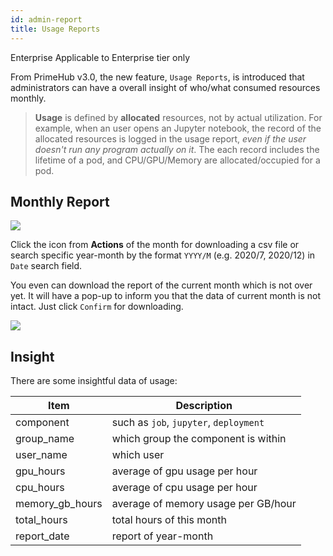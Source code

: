 ```yaml
---
id: admin-report
title: Usage Reports
---
```


<div class="ee-only tooltip">Enterprise
  <span class="tooltiptext">Applicable to Enterprise tier only</span>
</div>

From PrimeHub v3.0, the new feature, `Usage Reports`, is introduced that administrators can have a overall insight of who/what consumed resources monthly.

>**Usage** is defined by **allocated** resources, not by actual utilization. For example, when an user opens an Jupyter notebook, the record of the allocated resources is logged in the usage report, *even if the user doesn't run any program actually on it*. The each record includes the lifetime of a pod, and CPU/GPU/Memory are allocated/occupied for a pod.

## Monthly Report

![](assets/usage-list.png)

Click the icon from **Actions** of the month for downloading a csv file or search specific year-month by the format `YYYY/M` (e.g. 2020/7, 2020/12) in `Date` search field.

You even can download the report of the current month which is not over yet. It will have a pop-up to inform you that the data of current month is not intact. Just click `Confirm` for downloading.

![](assets/usage-popup.png)

## Insight

There are some insightful data of usage:

|Item|Description|
|-   |-          |
|component|such as `job`, `jupyter`, `deployment`|
|group_name|which group the component is within|
|user_name|which user|
|gpu_hours| average of gpu usage per hour|
|cpu_hours| average of cpu usage per hour|
|memory_gb_hours| average of memory usage per GB/hour|
|total_hours| total hours of this month|
|report_date| report of year-month|
